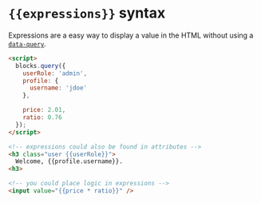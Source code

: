 # `{{expressions}}` syntax

Expressions are a easy way to display a value in the HTML without using a [`data-query`](../syntax/data-query-syntax.md).

```html
<script>
  blocks.query({
    userRole: 'admin',
    profile: {
      username: 'jdoe'
    },

    price: 2.01,
    ratio: 0.76
  });
</script>

<!-- expressions could also be found in attributes -->
<h3 class="user {{userRole}}">
  Welcome, {{profile.username}}.
<h3>

<!-- you could place logic in expressions -->
<input value="{{price * ratio}}" />
```